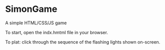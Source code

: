 # SimonGame
A simple HTML/CSS/JS game

To start, open the indx.hmtml file in your browser.

To plat: click through the sequence of the flashing lights shown on-screen.

